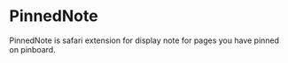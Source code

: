 # PinnedNote

PinnedNote is safari extension for display note for pages you have pinned on pinboard.